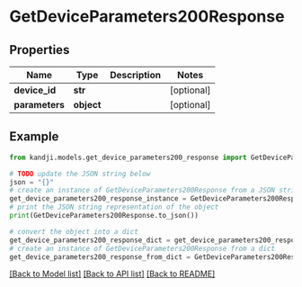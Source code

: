 # GetDeviceParameters200Response


## Properties

Name | Type | Description | Notes
------------ | ------------- | ------------- | -------------
**device_id** | **str** |  | [optional] 
**parameters** | **object** |  | [optional] 

## Example

```python
from kandji.models.get_device_parameters200_response import GetDeviceParameters200Response

# TODO update the JSON string below
json = "{}"
# create an instance of GetDeviceParameters200Response from a JSON string
get_device_parameters200_response_instance = GetDeviceParameters200Response.from_json(json)
# print the JSON string representation of the object
print(GetDeviceParameters200Response.to_json())

# convert the object into a dict
get_device_parameters200_response_dict = get_device_parameters200_response_instance.to_dict()
# create an instance of GetDeviceParameters200Response from a dict
get_device_parameters200_response_from_dict = GetDeviceParameters200Response.from_dict(get_device_parameters200_response_dict)
```
[[Back to Model list]](../README.md#documentation-for-models) [[Back to API list]](../README.md#documentation-for-api-endpoints) [[Back to README]](../README.md)



